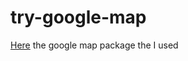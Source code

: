 # try-google-map

[Here](https://www.npmjs.com/package/vue3-google-map) the google map package the I used